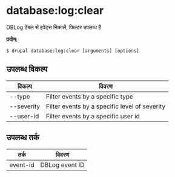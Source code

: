 # database:log:clear
DBLog टेबल से इवेंट्स निकालें, फिल्टर उपलब्ध हैं

**प्रयोग:**
```
$ drupal database:log:clear [arguments] [options]
```

## उपलब्ध विकल्प
विकल्प | विवरण
-------|-------------
--type | Filter events by a specific type
--severity | Filter events by a specific level of severity
--user-id | Filter events by a specific user id

## उपलब्ध तर्क
तर्क | विवरण
---------|-------------
event-id | DBLog event ID
